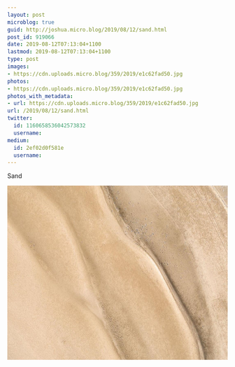 ```yaml
---
layout: post
microblog: true
guid: http://joshua.micro.blog/2019/08/12/sand.html
post_id: 919066
date: 2019-08-12T07:13:04+1100
lastmod: 2019-08-12T07:13:04+1100
type: post
images:
- https://cdn.uploads.micro.blog/359/2019/e1c62fad50.jpg
photos:
- https://cdn.uploads.micro.blog/359/2019/e1c62fad50.jpg
photos_with_metadata:
- url: https://cdn.uploads.micro.blog/359/2019/e1c62fad50.jpg
url: /2019/08/12/sand.html
twitter:
  id: 1160658536042573832
  username: 
medium:
  id: 2ef02d0f581e
  username: 
---
```

Sand

<img src="uploads/2019/e1c62fad50.jpg" width="600" height="398" alt="" />
